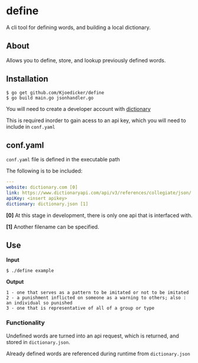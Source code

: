 # define
A cli tool for defining words, and building a local dictionary.

## About
Allows you to define, store, and lookup previously defined words.

## Installation

```console
$ go get github.com/Kjoedicker/define
$ go build main.go jsonhandler.go
```

You will need to create a developer account with [dictionary](https://dictionary.com)

This is required inorder to gain acess to an api key, which you will need to include in ```conf.yaml```

## conf.yaml

```conf.yaml``` file is defined in the executable path

The following is to be included:

```yaml
---
website: dictionary.com [0]
link: https://www.dictionaryapi.com/api/v3/references/collegiate/json/
apiKey: <insert apikey>
dictionary: dictionary.json [1]
```

**[0]** At this stage in development, there is only one api that is interfaced with.

**[1]** Another filename can be specified.

## Use

**Input**
```
$ ./define example
```
**Output**
```
1 - one that serves as a pattern to be imitated or not to be imitated
2 - a punishment inflicted on someone as a warning to others; also : an individual so punished
3 - one that is representative of all of a group or type
```

### Functionality

Undefined words are turned into an api request, which is returned, and stored in ```dictionary.json```. 

Already defined words are referenced during runtime from ```dictionary.json```

